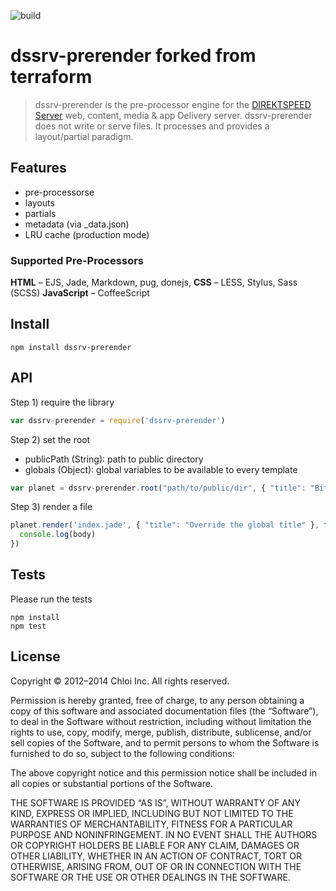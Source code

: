 ![build](https://travis-ci.org/dssrv/prerender.svg?branch=master)
# dssrv-prerender forked from terraform

> dssrv-prerender is the pre-processor engine for the [DIREKTSPEED Server](https://github.com/dssrv/dssrv) web, content, media & app Delivery server. dssrv-prerender does not write or serve files. It processes and provides a layout/partial paradigm.

## Features

- pre-processorse
- layouts
- partials
- metadata (via _data.json)
- LRU cache (production mode)

### Supported Pre-Processors

**HTML** – EJS, Jade, Markdown, pug, donejs,
**CSS** – LESS, Stylus, Sass (SCSS)
**JavaScript** – CoffeeScript

## Install

```
npm install dssrv-prerender
```

## API


Step 1) require the library

```javascript
var dssrv-prerender = require('dssrv-prerender')
```

Step 2) set the root

- publicPath (String): path to public directory
- globals (Object): global variables to be available to every template

```javascript
var planet = dssrv-prerender.root("path/to/public/dir", { "title": "Bitchin" })
```

Step 3) render a file

```javascript
planet.render('index.jade', { "title": "Override the global title" }, function(error, body){
  console.log(body)
})
```

## Tests

Please run the tests

```
npm install
npm test
```

## License

Copyright © 2012–2014 Chloi Inc. All rights reserved.

Permission is hereby granted, free of charge, to any person obtaining a copy of this software and associated documentation files (the “Software”), to deal in the Software without restriction, including without limitation the rights to use, copy, modify, merge, publish, distribute, sublicense, and/or sell copies of the Software, and to permit persons to whom the Software is furnished to do so, subject to the following conditions:

The above copyright notice and this permission notice shall be included in all copies or substantial portions of the Software.

THE SOFTWARE IS PROVIDED “AS IS”, WITHOUT WARRANTY OF ANY KIND, EXPRESS OR IMPLIED, INCLUDING BUT NOT LIMITED TO THE WARRANTIES OF MERCHANTABILITY, FITNESS FOR A PARTICULAR PURPOSE AND NONINFRINGEMENT. IN NO EVENT SHALL THE AUTHORS OR COPYRIGHT HOLDERS BE LIABLE FOR ANY CLAIM, DAMAGES OR OTHER LIABILITY, WHETHER IN AN ACTION OF CONTRACT, TORT OR OTHERWISE, ARISING FROM, OUT OF OR IN CONNECTION WITH THE SOFTWARE OR THE USE OR OTHER DEALINGS IN THE SOFTWARE.
